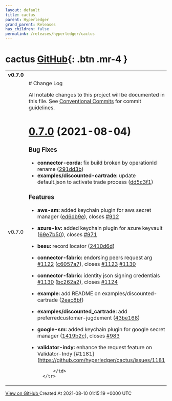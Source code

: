```yaml
---
layout: default
title: cactus
parent: Hyperledger
grand_parent: Releases
has_children: false
permalink: /releases/hyperledger/cactus
---
```


# cactus <span class="fs-3 right-align">[GitHub](https://github.com/hyperledger/cactus){: .btn .mr-4 }</span>


<div>
    <table>
        <tr>
            <td colspan="2">
                <b>
                    v0.7.0
                </b>
            </td>
        </tr>
        <tr>
            <td>
                <span class="chip">
                    v0.7.0
                </span>
            </td>
            <td>
                # Change Log

All notable changes to this project will be documented in this file.
See [Conventional Commits](https://conventionalcommits.org) for commit guidelines.

# [0.7.0](https://github.com/hyperledger/cactus/compare/v0.6.0...v0.7.0) (2021-08-04)


### Bug Fixes

* **connector-corda:** fix build broken by operationId rename ([291dd3b](https://github.com/hyperledger/cactus/commit/291dd3bc666939fffbc3780eaefd9059c756878a))
* **examples/discounted-cartrade:** update default.json to activate trade process ([dd5c3f1](https://github.com/hyperledger/cactus/commit/dd5c3f12e6c08a5798ef5b7f794114242a1b1e94))


### Features

* **aws-sm:** added keychain plugin for aws secret manager ([ed6db9e](https://github.com/hyperledger/cactus/commit/ed6db9edc2064046308be91b73f620cbb2a6fb58)), closes [#912](https://github.com/hyperledger/cactus/issues/912)
* **azure-kv:** added keychain plugin for azure keyvault ([69e7b50](https://github.com/hyperledger/cactus/commit/69e7b50f127fbf247a43288353388782a4301686)), closes [#971](https://github.com/hyperledger/cactus/issues/971)
* **besu:** record locator ([2410d6d](https://github.com/hyperledger/cactus/commit/2410d6d4430f5b1f587befa01824a7674c6e11fa))
* **connector-fabric:** endorsing peers request arg [#1122](https://github.com/hyperledger/cactus/issues/1122) ([c6057a7](https://github.com/hyperledger/cactus/commit/c6057a7ac508f3bd8da8c9611414a627ff772024)), closes [#1123](https://github.com/hyperledger/cactus/issues/1123) [#1130](https://github.com/hyperledger/cactus/issues/1130)
* **connector-fabric:** identity json signing credentials [#1130](https://github.com/hyperledger/cactus/issues/1130) ([bc262a2](https://github.com/hyperledger/cactus/commit/bc262a24ae654899e8941e7910953c6c561ea778)), closes [#1124](https://github.com/hyperledger/cactus/issues/1124)
* **example:** add README on examples/discounted-cartrade ([2eac8bf](https://github.com/hyperledger/cactus/commit/2eac8bf8c819911ded6cbdf2368398fbd6977a64))
* **examples/discounted_cartrade:** add preferredcustomer-jugdement ([43be168](https://github.com/hyperledger/cactus/commit/43be16828581ebf0fabb4b0e8356e052bbcd8760))
* **google-sm:** added keychain plugin for google secret manager ([1419b2c](https://github.com/hyperledger/cactus/commit/1419b2c8c1b12a08e940ba4f0ff824420d88c233)), closes [#983](https://github.com/hyperledger/cactus/issues/983)
* **validator-indy:** enhance the request feature on Validator-Indy [#1181](https://github.com/hyperledger/cactus/issues/1181


            </td>
        </tr>
    </table>
    <a href="https://github.com/hyperledger/cactus/releases/tag/v0.7.0" class=".btn">
        View on GitHub
    </a>
    <span class="right-align">
        Created At 2021-08-10 01:15:19 +0000 UTC
    </span>
</div>

